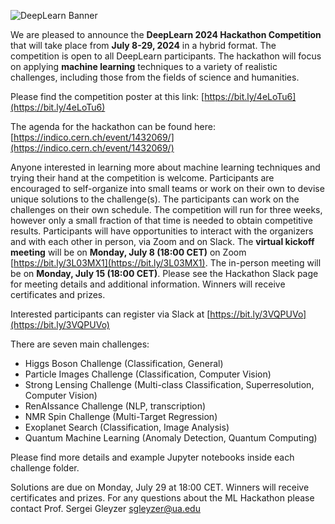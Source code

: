 ![DeepLearn Banner](DeepLearn2024.png)

We are pleased to announce the **DeepLearn 2024 Hackathon Competition** that will take place from **July 8-29, 2024** in a hybrid format. The competition is open to all DeepLearn participants. The hackathon will focus on applying **machine learning** techniques to a variety of realistic challenges, including those from the fields of science and humanities. 

Please find the competition poster at this link: [https://bit.ly/4eLoTu6](https://bit.ly/4eLoTu6) 

The agenda for the hackathon can be found here: [https://indico.cern.ch/event/1432069/](https://indico.cern.ch/event/1432069/) 

Anyone interested in learning more about machine learning techniques and trying their hand at the competition is welcome. Participants are encouraged to self-organize into small teams or work on their own to devise unique solutions to the challenge(s). The participants can work on the challenges on their own schedule. The competition will run for three weeks, however only a small fraction of that time is needed to obtain competitive results. Participants will have opportunities to interact with the organizers and with each other in person, via Zoom and on Slack. The **virtual kickoff meeting** will be on **Monday, July 8 (18:00 CET)** on Zoom [https://bit.ly/3L03MX1](https://bit.ly/3L03MX1). The in-person meeting will be on **Monday, July 15 (18:00 CET)**. Please see the Hackathon Slack page for meeting details and additional information. Winners will receive certificates and prizes.

 Interested participants can register via Slack at [https://bit.ly/3VQPUVo](https://bit.ly/3VQPUVo)

There are seven main challenges:
* Higgs Boson Challenge (Classification, General)
* Particle Images Challenge (Classification, Computer Vision)
* Strong Lensing Challenge (Multi-class Classification, Superresolution, Computer Vision)
* RenAIssance Challenge (NLP, transcription)
* NMR Spin Challenge (Multi-Target Regression)
* Exoplanet Search (Classification, Image Analysis)
* Quantum Machine Learning (Anomaly Detection, Quantum Computing)


Please find more details and example Jupyter notebooks inside each challenge folder. 

Solutions are due on Monday, July 29 at 18:00 CET. Winners will receive certificates and prizes. For any questions about the ML Hackathon please contact Prof. Sergei Gleyzer sgleyzer@ua.edu 
